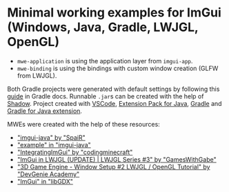 # Minimal working examples for ImGui (Windows, Java, Gradle, LWJGL, OpenGL)

* `mwe-application` is using the application layer from `imgui-app`.
* `mwe-binding` is using the bindings with custom window creation (GLFW from LWJGL).

Both Gradle projects were generated with default settings by following this [guide](https://docs.gradle.org/current/samples/sample_building_java_applications.html) in Gradle docs. Runnable `.jar`s can be created with the help of [Shadow](https://imperceptiblethoughts.com/shadow/getting-started/). Project created with [VSCode](https://code.visualstudio.com/docs/languages/java), [Extension Pack for Java](https://marketplace.visualstudio.com/items?itemName=vscjava.vscode-java-pack), [Gradle](https://gradle.org/install/) and [Gradle for Java extension](https://marketplace.visualstudio.com/items?itemName=vscjava.vscode-gradle).

MWEs were created with the help of these resources:

* ["imgui-java" by "SpaiR"](https://github.com/SpaiR/imgui-java)
* ["example" in "imgui-java"](https://github.com/SpaiR/imgui-java/blob/6b836aa2f94b4d5c276bb986acfc37447fe7c81e/example/src/main/java/Main.java)
* ["IntegratingImGui" by "codingminecraft"](https://github.com/codingminecraft/IntegratingImGui)
* ["ImGui in LWJGL (UPDATE) | LWJGL Series #3" by "GamesWithGabe"](https://www.youtube.com/watch?v=Xq-eVcNtUbw)
* ["3D Game Engine - Window Setup #2 LWJGL / OpenGL Tutorial" by "DevGenie Academy"](https://www.youtube.com/watch?v=a4Xwp2ln-N0&list=PL4QbKfRYvHvSJSVgHawYIvcIA0CcgnMzw&index=2)
* ["ImGui" in "libGDX"](https://libgdx.com/wiki/graphics/2d/imgui)